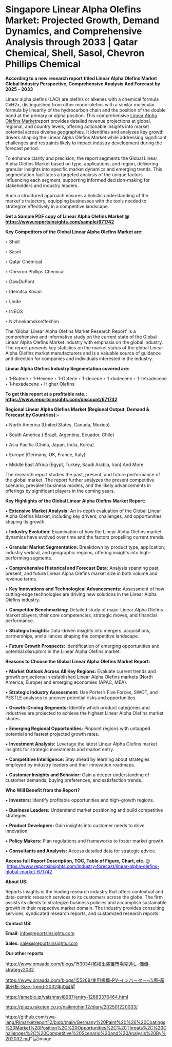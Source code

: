 # Singapore Linear Alpha Olefins Market: Projected Growth, Demand Dynamics, and Comprehensive Analysis through 2033 | Qatar Chemical, Shell, Sasol, Chevron Phillips Chemical

<strong>According to a new research report titled Linear Alpha Olefins Market Global Industry Perspective, Comprehensive Analysis And Forecast by 2025 – 2033</strong>

Linear alpha olefins (LAO) are olefins or alkenes with a chemical formula CxH2x, distinguished from other mono-olefins with a similar molecular formula by linearity of the hydrocarbon chain and the position of the double bond at the primary or alpha position. This comprehensive <a href=https://www.reportsinsights.com/sample/671742>Linear Alpha Olefins Market</a>report provides detailed revenue projections at global, regional, and country levels, offering actionable insights into market potential across diverse geographies. It identifies and analyzes key growth drivers shaping the Linear Alpha Olefins Market while addressing significant challenges and restraints likely to impact industry development during the forecast period.

To enhance clarity and precision, the report segments the Global Linear Alpha Olefins Market based on type, applications, and region, delivering granular insights into specific market dynamics and emerging trends. This segmentation facilitates a targeted analysis of the unique factors influencing each segment, supporting informed decision-making for stakeholders and industry leaders.

Such a structured approach ensures a holistic understanding of the market's trajectory, equipping businesses with the tools needed to strategize effectively in a competitive landscape.

<strong>Get a Sample PDF copy of Linear Alpha Olefins Market </strong><strong>@<a href=https://www.reportsinsights.com/sample/671742 style=color:#0000ff;> https://www.reportsinsights.com/sample/671742</a></strong></font>

<strong>Key Competitors of the Global Linear Alpha Olefins Market are:</strong>

‣ Shell

‣ Sasol

‣ Qatar Chemical

‣ Chevron Phillips Chemical

‣ DowDuPont

‣ Idemitsu Kosan

‣ Linde

‣ INEOS

‣ Nizhnekamskneftekhim

The ‘Global Linear Alpha Olefins Market Research Report’ is a comprehensive and informative study on the current state of the Global Linear Alpha Olefins Market industry with emphasis on the global industry. The report presents key statistics on the market status of the global Linear Alpha Olefins market manufacturers and is a valuable source of guidance and direction for companies and individuals interested in the industry.

<strong>Linear Alpha Olefins Industry Segmentation covered are:</strong>

‣ 1-Butene
‣ 1-Hexene
‣ 1-Octene
‣ 1-decene
‣ 1-dodecene
‣ 1-tetradecene
‣ 1-hexadecene
‣ Higher Olefins

<strong>To get this report at a profitable rate.: <a href=https://www.reportsinsights.com/discount/671742 style=color:#0000ff;>https://www.reportsinsights.com/discount/671742</a></strong></font>

<strong>Regional Linear Alpha Olefins Market (Regional Output, Demand &amp; Forecast by Countries):-</strong>

• North America (United States, Canada, Mexico)

• South America ( Brazil, Argentina, Ecuador, Chile)

• Asia Pacific (China, Japan, India, Korea)

• Europe (Germany, UK, France, Italy)

• Middle East Africa (Egypt, Turkey, Saudi Arabia, Iran) And More.

The research report studies the past, present, and future performance of the global market. The report further analyzes the present competitive scenario, prevalent business models, and the likely advancements in offerings by significant players in the coming years.

<strong>Key Highlights of the Global Linear Alpha Olefins Market Report:</strong>

• <strong>Extensive Market Analysis:</strong> An in-depth evaluation of the Global Linear Alpha Olefins Market, including key drivers, challenges, and opportunities shaping its growth.

• <strong>Industry Evolution:</strong> Examination of how the Linear Alpha Olefins market dynamics have evolved over time and the factors propelling current trends.

• <strong>Granular Market Segmentation:</strong> Breakdown by product type, application, industry vertical, and geographic regions, offering insights into high-performing segments.

• <strong>Comprehensive Historical and Forecast Data:</strong> Analysis spanning past, present, and future Linear Alpha Olefins market size in both volume and revenue terms.

• <strong>Key Innovations and Technological Advancements:</strong> Assessment of how cutting-edge technologies are driving new solutions in the Linear Alpha Olefins industry.

• <strong>Competitor Benchmarking:</strong> Detailed study of major Linear Alpha Olefins market players, their core competencies, strategic moves, and financial performance.

• <strong>Strategic Insights:</strong> Data-driven insights into mergers, acquisitions, partnerships, and alliances shaping the competitive landscape.

• <strong>Future Growth Prospects:</strong> Identification of emerging opportunities and potential disruptors in the Linear Alpha Olefins market.

<strong>Reasons to Choose the Global Linear Alpha Olefins Market Report:</strong>

• <strong>Market Outlook Across All Key Regions:</strong> Evaluate current trends and growth projections in established Linear Alpha Olefins markets (North America, Europe) and emerging economies (APAC, MEA).

• <strong>Strategic Industry Assessment:</strong> Use Porter’s Five Forces, SWOT, and PESTLE analyses to uncover potential risks and opportunities.

• <strong>Growth-Driving Segments:</strong> Identify which product categories and industries are projected to achieve the highest Linear Alpha Olefins market shares.

• <strong>Emerging Regional Opportunities:</strong> Pinpoint regions with untapped potential and fastest projected growth rates.

• <strong>Investment Analysis:</strong> Leverage the latest Linear Alpha Olefins market insights for strategic investments and market entry.

• <strong>Competitive Intelligence:</strong> Stay ahead by learning about strategies employed by industry leaders and their innovation roadmaps.

• <strong>Customer Insights and Behavior:</strong> Gain a deeper understanding of customer demands, buying preferences, and satisfaction trends.

<strong>Who Will Benefit from the Report?</strong>

• <strong>Investors:</strong> Identify profitable opportunities and high-growth regions.

• <strong>Business Leaders:</strong> Understand market positioning and build competitive strategies.

• <strong>Product Developers:</strong> Gain insights into customer needs to drive innovation.

• <strong>Policy Makers:</strong> Plan regulations and frameworks to foster market growth.

• <strong>Consultants and Analysts:</strong> Access detailed data for strategic advice.
</ul>
<strong>Access full Report Description, TOC, Table of Figure, Chart, etc. </strong>@  <a href=https://www.reportsinsights.com/industry-forecast/linear-alpha-olefins-global-market-671742 style=color:#0000ff;>https://www.reportsinsights.com/industry-forecast/linear-alpha-olefins-global-market-671742</a></font>

<strong><strong>About US</strong>:</strong>

Reports Insights is the leading research industry that offers contextual and data-centric research services to its customers across the globe. The firm assists its clients to strategize business policies and accomplish sustainable growth in their respective market domain. The industry provides consulting services, syndicated research reports, and customized research reports.

<strong>Contact US:</strong>

<p class=""""><b>Email:</b> <a href=mailto:info@reportsinsights.com>info@reportsinsights.com</a></p>
<p class=""""><b>Sales:</b> <a href=mailto:sales@reportsinsights.com>sales@reportsinsights.com</a></p>

<strong>Our other reports</strong>

<a href=https://www.omaada.com/blogs/153034/核検出装置市場見通し-価値-strategy2032>https://www.omaada.com/blogs/153034/核検出装置市場見通し-価値-strategy2032</a>

<a href=https://www.omaada.com/blogs/155268/実用規模-PV-インバーター-市場-産業分析-Size-Trend-2032年の展望>https://www.omaada.com/blogs/155268/実用規模-PV-インバーター-市場-産業分析-Size-Trend-2032年の展望</a>

<a href=https://ameblo.jp/vaishnavi8987/entry-12883376464.html>https://ameblo.jp/vaishnavi8987/entry-12883376464.html</a>

<a href=https://plaza.rakuten.co.jp/naikmohini12/diary/202501220033/>https://plaza.rakuten.co.jp/naikmohini12/diary/202501220033/</a>

<a href=https://github.com/swa-lang/RImarketreport12/blob/main/Germany%20Paint%20%26%20Coatings%20Market%20Position%2C%20Opportunities%2C%20Threats%2C%20Challenges%2C%20Competitive%20Scenario%20and%20Analysis%20By%202032.md>https://github.com/swa-lang/RImarketreport12/blob/main/Germany%20Paint%20%26%20Coatings%20Market%20Position%2C%20Opportunities%2C%20Threats%2C%20Challenges%2C%20Competitive%20Scenario%20and%20Analysis%20By%202032.md</a>"
![image](https://github.com/user-attachments/assets/d9421160-f971-4788-a735-ad2d1f9c1add)
